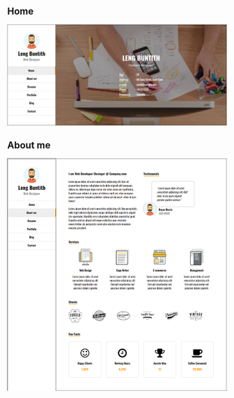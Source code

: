 <h2> Home </h2>
<img src="/assets/result/homw.png">

<h2 style="margin-top: 30px"> About me </h2>
<img src="/assets/result/about-me.png">